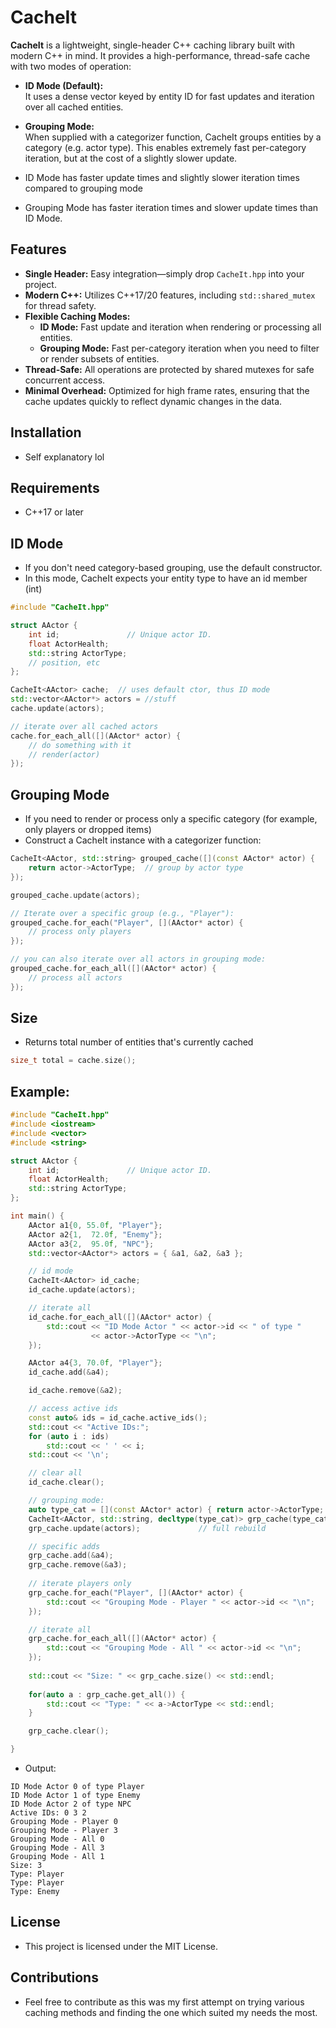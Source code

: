 # CacheIt

**CacheIt** is a lightweight, single-header C++ caching library built with modern C++ in mind. It provides a high-performance, thread-safe cache with two modes of operation:

- **ID Mode (Default):**  
  It uses a dense vector keyed by entity ID for fast updates and iteration over all cached entities.

- **Grouping Mode:**  
  When supplied with a categorizer function, CacheIt groups entities by a category (e.g. actor type).
  This enables extremely fast per-category iteration, but at the cost of a slightly slower update.
  
- ID Mode has faster update times and slightly slower iteration times compared to grouping mode
- Grouping Mode has faster iteration times and slower update times than ID Mode.

## Features

- **Single Header:** Easy integration—simply drop `CacheIt.hpp` into your project.
- **Modern C++:** Utilizes C++17/20 features, including `std::shared_mutex` for thread safety.
- **Flexible Caching Modes:**  
  - **ID Mode:** Fast update and iteration when rendering or processing all entities.
  - **Grouping Mode:** Fast per-category iteration when you need to filter or render subsets of entities.
- **Thread-Safe:** All operations are protected by shared mutexes for safe concurrent access.
- **Minimal Overhead:** Optimized for high frame rates, ensuring that the cache updates quickly to reflect dynamic changes in the data.

## Installation
- Self explanatory lol

## Requirements
- C++17 or later

## ID Mode 
- If you don't need category-based grouping, use the default constructor.
- In this mode, CacheIt expects your entity type to have an id member (int)
```cpp
#include "CacheIt.hpp"

struct AActor {
    int id;               // Unique actor ID.
    float ActorHealth;
    std::string ActorType;
    // position, etc
};

CacheIt<AActor> cache;  // uses default ctor, thus ID mode
std::vector<AActor*> actors = //stuff
cache.update(actors);

// iterate over all cached actors
cache.for_each_all([](AActor* actor) {
    // do something with it
    // render(actor)
});

```

## Grouping Mode 
- If you need to render or process only a specific category (for example, only players or dropped items)
- Construct a CacheIt instance with a categorizer function:
```cpp
CacheIt<AActor, std::string> grouped_cache([](const AActor* actor) {
    return actor->ActorType;  // group by actor type
});

grouped_cache.update(actors);

// Iterate over a specific group (e.g., "Player"):
grouped_cache.for_each("Player", [](AActor* actor) {
    // process only players
});

// you can also iterate over all actors in grouping mode:
grouped_cache.for_each_all([](AActor* actor) {
    // process all actors
});

```

## Size
- Returns total number of entities that's currently cached
```cpp
size_t total = cache.size();
```

## Example:
```cpp
#include "CacheIt.hpp"
#include <iostream>
#include <vector>
#include <string>

struct AActor {
    int id;               // Unique actor ID.
    float ActorHealth;
    std::string ActorType;
};

int main() {
    AActor a1{0, 55.0f, "Player"};
    AActor a2{1,  72.0f, "Enemy"};
    AActor a3{2,  95.0f, "NPC"};
    std::vector<AActor*> actors = { &a1, &a2, &a3 };

    // id mode
    CacheIt<AActor> id_cache;
    id_cache.update(actors);

    // iterate all
    id_cache.for_each_all([](AActor* actor) {
        std::cout << "ID Mode Actor " << actor->id << " of type "
                  << actor->ActorType << "\n";
    });

    AActor a4{3, 70.0f, "Player"};
    id_cache.add(&a4);

    id_cache.remove(&a2);

    // access active ids
    const auto& ids = id_cache.active_ids();
    std::cout << "Active IDs:";
    for (auto i : ids)
        std::cout << ' ' << i;
    std::cout << '\n';

    // clear all
    id_cache.clear();

    // grouping mode:
    auto type_cat = [](const AActor* actor) { return actor->ActorType; };
    CacheIt<AActor, std::string, decltype(type_cat)> grp_cache(type_cat);
    grp_cache.update(actors);             // full rebuild

    // specific adds
    grp_cache.add(&a4);
    grp_cache.remove(&a3);
    
    // iterate players only
    grp_cache.for_each("Player", [](AActor* actor) {
        std::cout << "Grouping Mode - Player " << actor->id << "\n";
    });

    // iterate all
    grp_cache.for_each_all([](AActor* actor) {
        std::cout << "Grouping Mode - All " << actor->id << "\n";
    });
    
    std::cout << "Size: " << grp_cache.size() << std::endl;
    
    for(auto a : grp_cache.get_all()) {
        std::cout << "Type: " << a->ActorType << std::endl;
    }

    grp_cache.clear();

}
```
- Output:
```
ID Mode Actor 0 of type Player
ID Mode Actor 1 of type Enemy
ID Mode Actor 2 of type NPC
Active IDs: 0 3 2
Grouping Mode - Player 0
Grouping Mode - Player 3
Grouping Mode - All 0
Grouping Mode - All 3
Grouping Mode - All 1
Size: 3
Type: Player
Type: Player
Type: Enemy
```

## License
- This project is licensed under the MIT License.

## Contributions
- Feel free to contribute as this was my first attempt on trying various caching methods and finding the one which suited my needs the most.
